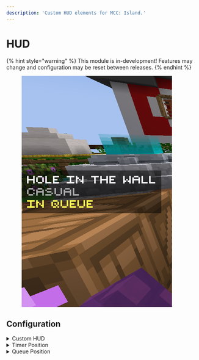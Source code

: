 ```yaml
---
description: 'Custom HUD elements for MCC: Island.'
---
```


# HUD

{% hint style="warning" %}
This module is in-development! Features may change and configuration may be reset between releases.
{% endhint %}

<figure><img src="../.gitbook/assets/left hud preview.png" alt="MCCI: Companion custom HUD on the left side of the screen."><figcaption></figcaption></figure>

## Configuration

<details>

<summary>Custom HUD</summary>

Whether to enable MCCI:C custom hud.

**Type:** boolean\
**Default:** false

</details>

<details>

<summary>Timer Position</summary>

The position of the timer in the custom HUD.

**Type:** HUD Position\
**Default:** Top\
**Values:** Top, Left

</details>

<details>

<summary>Queue Position</summary>

The position of the queue info in the custom HUD.

**Type:** HUD Position\
**Default:** Top\
**Values:** Top, Left

</details>
